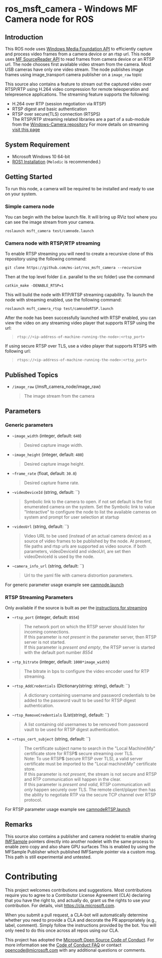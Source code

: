 # ros_msft_camera - Windows MF Camera node for ROS
## Introduction
This ROS node uses [Windows Media Foundation API](https://docs.microsoft.com/en-us/windows/win32/medfound/about-the-media-foundation-sdk) to efficiently capture and process video frames from a camera device or an rtsp url.
This node uses [MF SourceReader API](https://docs.microsoft.com/en-us/windows/win32/medfound/source-reader) to read frames from camera device or an RTSP url. The node chooses first available video stream from the camera. Most USB cameras have only one video stream.
The node publishes image frames using image_transport camera publisher on a `image_raw` topic  

This source also contains a feature to stream out the captured video over RTSP/RTP using H.264 video compression for remote teleoperation and telepresence applications.
The streaming feature supports the following:  
- H.264 over RTP (session negotiation via RTSP)
- RTSP digest and basic authentication 
- RTSP over secure(TLS) connection (RTSPS)  
The RTSP/RTP streaming related libraries are a part of a sub-module from the [Windows-Camera repository](https://github.com/microsoft/Windows-Camera/tree/release/NetworkVideoStreamer_1_0)
For more details on streaming [visit this page](https://github.com/microsoft/Windows-Camera/blob/release/NetworkVideoStreamer_1_0/README.md)  

## System Requirement

  * Microsoft Windows 10 64-bit
  * [ROS1 Installation](http://wiki.ros.org/Installation/Windows) (`Melodic` is recommended.)
  
## Getting Started

To run this node, a camera will be required to be installed and ready to use on your system.

### Simple camera node
You can begin with the below launch file. It will bring up RViz tool where you can see the image stream from your camera.

```
roslaunch msft_camera test/camnode.launch
```

### Camera node with RTSP/RTP streaming
To enable RTSP streaming you will need to create a recursive clone of this repository using the following command:  
```
git clone https://github.com/ms-iot/ros_msft_camera --recursive
```

Then at the top level folder (i.e. parallel to the src folder) use the command  

```
catkin_make -DENABLE_RTSP=1
```
This will build the node with RTP/RTSP streaming capability. 
To launch the node with streaming enabled, use the following command:

```
roslaunch msft_camera_rtsp test/camnodeRTSP.launch
``` 
After the node has been successfully launched with RTSP enabled, you can view the video on any streaming video player that supports RTSP using the url:  
> `rtsp://<ip-address-of-machine-running-the-node>:<rtsp_port>`

If using secure RTSP over TLS, use a video player that supports RTSPS with following url:  
> `rtsps://<ip-address-of-machine-running-the-node>:<rtsp_port>` 

## Published Topics

  * `/image_raw` (/msft_camera_node/image_raw)
    > The image stream from the camera

## Parameters

### Generic parameters  

  * `~image_width` (integer, default: `640`)
    > Desired capture image width.

  * `~image_height` (integer, default: `480`)
    > Desired capture image height.

  * `~frame_rate` (float, default: `30.0`)
    > Desired capture frame rate.

  * `~videoDeviceId` (string, default: ``)
    > Symbolic link to the camera to open. if not set default is the first enumerated camera on the system.
    > Set the Symbolic link to value "Interactive" to configure the node to list the available cameras on system and prompt for user selection at startup

  * `~videoUrl` (string, default: ``)
    > Video URL to be used (instead of an actual camera device) as a source of video frames to be published by the node.
    > At present, file paths and rtsp urls are supported as video source. if both parameters, videoDeviceId and videoUrl, are set then videoDeviceId is used by the node.

  * `~camera_info_url` (string, default: ``)
    > Url to the yaml file with camera distrortion parameters.

For generic parameter usage example see [camnode.launch](test/camnode.launch) 

### RTSP Streaming Parameters  
Only available if the source is built as per the [instructions for streaming](#camera-node-with-rtsprtp-streaming)  
  
  * `~rtsp_port` (integer, default: `8554`)
    > The network port on which the RTSP server should listen for incoming connections.  
    > If this parameter is *not present* in the parameter server, then RTSP server is not started.  
    > If this parameter is *present and empty*, the RTSP server is started with the default port number *8554*

  * `~rtp_bitrate` (integer, default: `1000*image_width`)
    > The bitrate in bps to configure the video encoder used for RTP streaming.
  
  * `~rtsp_AddCredentials` (Dictionary(string: string), default: ``)
    > A dictionary containing username and password credentials to be added to the password vault to be used for RTSP digest authentication. 

  * `~rtsp_RemoveCredentials` (List(string), default: ``)
    > A list containing old usernames to be removed from password vault to be used for RTSP digest authentication. 

  * `~rtsps_cert_subject` (string, default: ``)
    > The certificate subject name to search in the "Local Machine\My" certificate store for RTSP**S** secure streaming over TLS.  
    > Note: To use RTSP**S** (secure RTSP over TLS), a valid server certificate must be imported to the "Local machine\My" certificate store.  
    > If this parameter is *not present*, the stream is not secure and RTSP and RTP communication will happen in the clear.  
    > If this parameter is *present and valid*, RTSP communication will *only* happen securely over TLS. The remote client/player then has the ability to negotiate RTP via the secure TCP channel over RTSP protocol.

For RTSP parameter usage example see [camnodeRTSP.launch](test/camnodeRTSP.launch)

## Remarks

This source also contains a publisher and camera nodelet to enable sharing [IMFSample](https://docs.microsoft.com/en-us/windows/win32/api/mfobjects/nn-mfobjects-imfsample) pointers directly into another nodelet with the same process to enable zero copy and also share GPU surfaces
This is enabled by using the MFSample Publisher which published IMFSample pointer via a custom msg. This path is still experimental and untested.  

# Contributing

This project welcomes contributions and suggestions.  Most contributions require you to agree to a
Contributor License Agreement (CLA) declaring that you have the right to, and actually do, grant us
the rights to use your contribution. For details, visit https://cla.microsoft.com.

When you submit a pull request, a CLA-bot will automatically determine whether you need to provide
a CLA and decorate the PR appropriately (e.g., label, comment). Simply follow the instructions
provided by the bot. You will only need to do this once across all repos using our CLA.

This project has adopted the [Microsoft Open Source Code of Conduct](https://opensource.microsoft.com/codeofconduct/).
For more information see the [Code of Conduct FAQ](https://opensource.microsoft.com/codeofconduct/faq/) or
contact [opencode@microsoft.com](mailto:opencode@microsoft.com) with any additional questions or comments.


